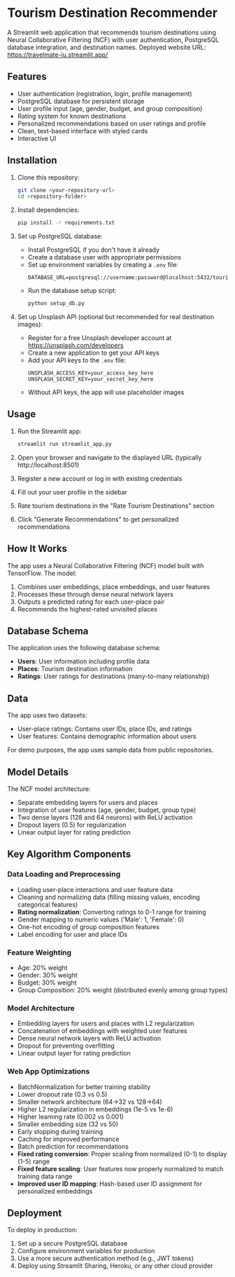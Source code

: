 # Tourism Destination Recommender

A Streamlit web application that recommends tourism destinations using Neural Collaborative Filtering (NCF) with user authentication, PostgreSQL database integration, and destination names. Deployed website URL: https://travelmate-iu.streamlit.app/

## Features

- User authentication (registration, login, profile management)
- PostgreSQL database for persistent storage
- User profile input (age, gender, budget, and group composition)
- Rating system for known destinations
- Personalized recommendations based on user ratings and profile
- Clean, text-based interface with styled cards
- Interactive UI

## Installation

1. Clone this repository:
   ```bash
   git clone <your-repository-url>
   cd <repository-folder>
   ```

2. Install dependencies:
   ```bash
   pip install -r requirements.txt
   ```

3. Set up PostgreSQL database:
   - Install PostgreSQL if you don't have it already
   - Create a database user with appropriate permissions
   - Set up environment variables by creating a `.env` file:
     ```
     DATABASE_URL=postgresql://username:password@localhost:5432/tourism_recommender
     ```
   - Run the database setup script:
     ```bash
     python setup_db.py
     ```

4. Set up Unsplash API (optional but recommended for real destination images):
   - Register for a free Unsplash developer account at https://unsplash.com/developers
   - Create a new application to get your API keys
   - Add your API keys to the `.env` file:
     ```
     UNSPLASH_ACCESS_KEY=your_access_key_here
     UNSPLASH_SECRET_KEY=your_secret_key_here
     ```
   - Without API keys, the app will use placeholder images

## Usage

1. Run the Streamlit app:
   ```bash
   streamlit run streamlit_app.py
   ```

2. Open your browser and navigate to the displayed URL (typically http://localhost:8501)

3. Register a new account or log in with existing credentials

4. Fill out your user profile in the sidebar

5. Rate tourism destinations in the "Rate Tourism Destinations" section

6. Click "Generate Recommendations" to get personalized recommendations

## How It Works

The app uses a Neural Collaborative Filtering (NCF) model built with TensorFlow. The model:

1. Combines user embeddings, place embeddings, and user features
2. Processes these through dense neural network layers
3. Outputs a predicted rating for each user-place pair
4. Recommends the highest-rated unvisited places

## Database Schema

The application uses the following database schema:

- **Users**: User information including profile data
- **Places**: Tourism destination information
- **Ratings**: User ratings for destinations (many-to-many relationship)

## Data

The app uses two datasets:
- User-place ratings: Contains user IDs, place IDs, and ratings
- User features: Contains demographic information about users

For demo purposes, the app uses sample data from public repositories.

## Model Details

The NCF model architecture:
- Separate embedding layers for users and places
- Integration of user features (age, gender, budget, group type)
- Two dense layers (128 and 64 neurons) with ReLU activation
- Dropout layers (0.5) for regularization
- Linear output layer for rating prediction

## Key Algorithm Components

### Data Loading and Preprocessing
- Loading user-place interactions and user feature data
- Cleaning and normalizing data (filling missing values, encoding categorical features)
- **Rating normalization**: Converting ratings to 0-1 range for training
- Gender mapping to numeric values ('Male': 1, 'Female': 0)
- One-hot encoding of group composition features
- Label encoding for user and place IDs

### Feature Weighting
- Age: 20% weight
- Gender: 30% weight
- Budget: 30% weight
- Group Composition: 20% weight (distributed evenly among group types)

### Model Architecture
- Embedding layers for users and places with L2 regularization
- Concatenation of embeddings with weighted user features
- Dense neural network layers with ReLU activation
- Dropout for preventing overfitting
- Linear output layer for rating prediction

### Web App Optimizations
- BatchNormalization for better training stability
- Lower dropout rate (0.3 vs 0.5)
- Smaller network architecture (64→32 vs 128→64)
- Higher L2 regularization in embeddings (1e-5 vs 1e-6)
- Higher learning rate (0.002 vs 0.001)
- Smaller embedding size (32 vs 50)
- Early stopping during training
- Caching for improved performance
- Batch prediction for recommendations
- **Fixed rating conversion**: Proper scaling from normalized (0-1) to display (1-5) range
- **Fixed feature scaling**: User features now properly normalized to match training data range
- **Improved user ID mapping**: Hash-based user ID assignment for personalized embeddings

## Deployment

To deploy in production:
1. Set up a secure PostgreSQL database
2. Configure environment variables for production
3. Use a more secure authentication method (e.g., JWT tokens)
4. Deploy using Streamlit Sharing, Heroku, or any other cloud provider 
